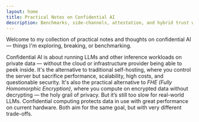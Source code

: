 ```yaml
---
layout: home
title: Practical Notes on Confidential AI
description: Benchmarks, side-channels, attestation, and hybrid trust while pushing large-model inference into confidential or verifiable environments.
---
```

Welcome to my collection of practical notes and thoughts on confidential AI — things I'm exploring, breaking, or benchmarking.

Confidential AI is about running LLMs and other inference workloads on private data — without the cloud or infrastructure provider being able to peek inside. It's the alternative to traditional self-hosting, where you control the server but sacrifice performance, scalability, high costs, and questionable security.
It's also the practical alternative to _FHE (Fully Homomorphic Encryption)_, where you compute on encrypted data without decrypting — the holy grail of privacy. But it’s still too slow for real-world LLMs. Confidential computing protects data in use with great performance on current hardware. Both aim for the same goal, but with very different trade-offs.

